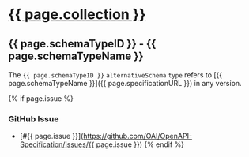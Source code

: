 # <a href="..">{{ page.collection }}</a>

## {{ page.schemaTypeID }} - {{ page.schemaTypeName }}

The `{{ page.schemaTypeID }}` `alternativeSchema` `type` refers to [{{ page.schemaTypeName }}]({{ page.specificationURL }}) in any version.

{% if page.issue %}
### GitHub Issue

* [#{{ page.issue }}](https://github.com/OAI/OpenAPI-Specification/issues/{{ page.issue }})
{% endif %}